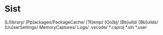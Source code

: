 # Sist
[Ll]ibrary/
[Pp]ackages/PackageCache/
[Tt]emp/
[Oo]bj/
[Bb]uild/
[Bb]uilds/
[Uu]serSettings/
MemoryCaptures/
Logs/
.vscode/
*.csproj
*.sln
*.user
